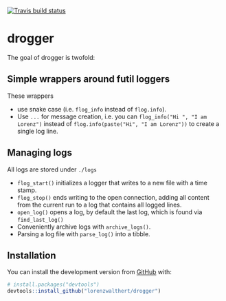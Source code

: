 
<!-- README.md is generated from README.Rmd. Please edit that file -->

[![Travis build
status](https://travis-ci.org/lorenzwalthert/drogger.svg?branch=master)](https://travis-ci.org/lorenzwalthert/drogger)

# drogger

The goal of drogger is twofold:

## Simple wrappers around futil loggers

These wrappers

  - use snake case (i.e. `flog_info` instead of `flog.info`).
  - Use `...` for message creation, i.e. you can `flog_info("Hi ", "I am
    Lorenz")` instead of `flog.info(paste("Hi", "I am Lorenz"))` to
    create a single log line.

## Managing logs

All logs are stored under `./logs`

  - `flog_start()` initializes a logger that writes to a new file with a
    time stamp.
  - `flog_stop()` ends writing to the open connection, adding all
    content from the current run to a log that contains all logged
    lines.
  - `open_log()` opens a log, by default the last log, which is found
    via `find_last_log()`
  - Conveniently archive logs with `archive_logs()`.
  - Parsing a log file with `parse_log()` into a tibble.

## Installation

You can install the development version from
[GitHub](https://github.com/) with:

``` r
# install.packages("devtools")
devtools::install_github("lorenzwalthert/drogger")
```
